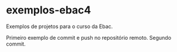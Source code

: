 # exemplos-ebac4
Exemplos de projetos para o curso da Ebac.

Primeiro exemplo de commit e push no repositório remoto.
Segundo commit.
